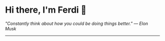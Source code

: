 <h1>Hi there, I'm Ferdi 👋</h1>

<p><em>
  "Constantly think about how you could be doing things better." — Elon Musk
</em></p>

---
